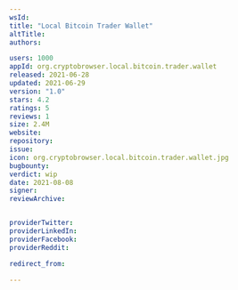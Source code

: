 ```yaml
---
wsId: 
title: "Local Bitcoin Trader Wallet"
altTitle: 
authors:

users: 1000
appId: org.cryptobrowser.local.bitcoin.trader.wallet
released: 2021-06-28
updated: 2021-06-29
version: "1.0"
stars: 4.2
ratings: 5
reviews: 1
size: 2.4M
website: 
repository: 
issue: 
icon: org.cryptobrowser.local.bitcoin.trader.wallet.jpg
bugbounty: 
verdict: wip
date: 2021-08-08
signer: 
reviewArchive:


providerTwitter: 
providerLinkedIn: 
providerFacebook: 
providerReddit: 

redirect_from:

---
```



